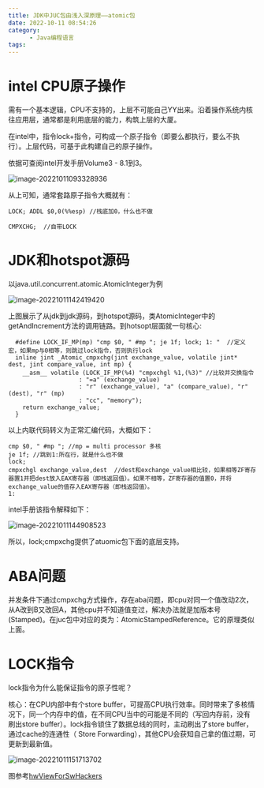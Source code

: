 ```yaml
---
title: JDK中JUC包由浅入深原理——atomic包
date: 2022-10-11 08:54:26
category: 
      - Java编程语言
tags:
---
```


# intel CPU原子操作

需有一个基本逻辑，CPU不支持的，上层不可能自己YY出来。沿着操作系统内核往应用层，通常都是利用底层的能力，构筑上层的大厦。

在intel中，指令lock+指令，可构成一个原子指令（即要么都执行，要么不执行）。上层代码，可基于此构建自己的原子操作。

依据可查阅intel开发手册Volume3 - 8.1到3。

![image-20221011093328936](/Users/boy/Code/windanchaos.github.io/source/images/image-20221011093328936.png)

从上可知，通常套路原子指令大概就有：

```assembly
LOCK; ADDL $0,0(%%esp) //栈底加0，什么也不做
```

```assembly
CMPXCHG;  //自带LOCK
```

# JDK和hotspot源码

以java.util.concurrent.atomic.AtomicInteger为例

![image-20221011142419420](/Users/boy/Code/windanchaos.github.io/source/images/image-20221011142419420.png)

上图展示了从jdk到jdk源码，到hotspot源码，类AtomicInteger中的getAndIncrement方法的调用链路。到hotsopt层面就一句核心:

```assembly
  #define LOCK_IF_MP(mp) "cmp $0, " #mp "; je 1f; lock; 1: "  //定义宏，如果mp与0相等，则跳过lock指令，否则执行lock
  inline jint _Atomic_cmpxchg(jint exchange_value, volatile jint* dest, jint compare_value, int mp) {
    __asm__ volatile (LOCK_IF_MP(%4) "cmpxchgl %1,(%3)" //比较并交换指令
                    : "=a" (exchange_value)
                    : "r" (exchange_value), "a" (compare_value), "r" (dest), "r" (mp)
                    : "cc", "memory");
    return exchange_value;
  }
```

以上内联代码转义为正常汇编代码，大概如下：

```assembly
cmp $0, " #mp "; //mp = multi processor 多核
je 1f; //跳到1:所在行，就是什么也不做
lock; 
cmpxchgl exchange_value,dest  //dest和exchange_value相比较，如果相等ZF寄存器置1并把dest放入EAX寄存器（即栈返回值）。如果不相等，ZF寄存器的值置0，并将exchange_value的值存入EAX寄存器（即栈返回值）。
1:

```

intel手册该指令解释如下：

![image-20221011144908523](/Users/boy/Code/windanchaos.github.io/source/images/image-20221011144908523.png)

所以，lock;cmpxchg提供了atuomic包下面的底层支持。

# ABA问题

并发条件下通过cmpxchg方式操作，存在aba问题，即cpu对同一个值改动2次，从A改到B又改回A，其他cpu并不知道值变过，解决办法就是加版本号(Stamped)。在juc包中对应的类为：AtomicStampedReference。它的原理类似上面。

# LOCK指令

lock指令为什么能保证指令的原子性呢？

核心：在CPU内部中有个store buffer，可提高CPU执行效率。同时带来了多核情况下，同一个内存中的值，在不同CPU当中的可能是不同的（写回内存前，没有刷出store buffer）。lock指令锁住了数据总线的同时，主动刷出了store buffer，通过cache的连通性（ Store Forwarding），其他CPU会获知自己拿的值过期，可更新到最新值。

![image-20221011151713702](/Users/boy/Code/windanchaos.github.io/source/images/image-20221011151713702.png)

图参考[hwViewForSwHackers](http://www.puppetmastertrading.com/images/hwViewForSwHackers.pdf)

